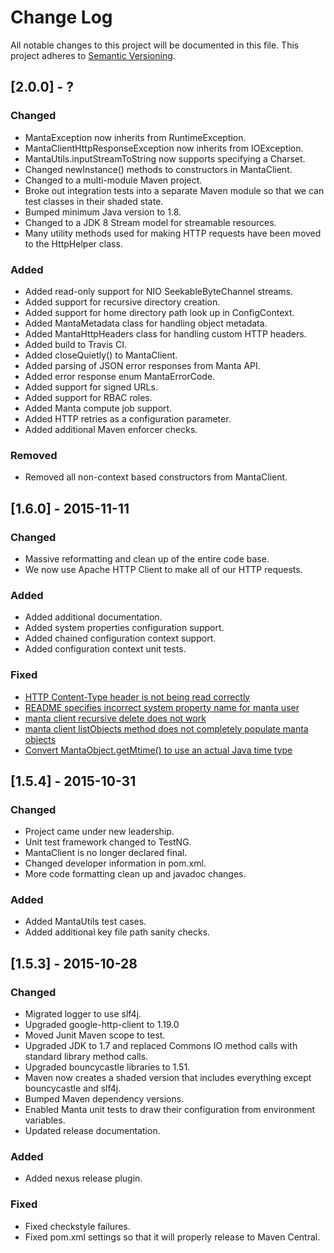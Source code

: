 # Change Log
All notable changes to this project will be documented in this file.
This project adheres to [Semantic Versioning](http://semver.org/).

## [2.0.0] - ?
### Changed
- MantaException now inherits from RuntimeException.
- MantaClientHttpResponseException now inherits from IOException.
- MantaUtils.inputStreamToString now supports specifying a Charset.
- Changed newInstance() methods to constructors in MantaClient.
- Changed to a multi-module Maven project.
- Broke out integration tests into a separate Maven module so that we can
  test classes in their shaded state.
- Bumped minimum Java version to 1.8.
- Changed to a JDK 8 Stream model for streamable resources.
- Many utility methods used for making HTTP requests have been moved to the
  HttpHelper class.


### Added
- Added read-only support for NIO SeekableByteChannel streams.
- Added support for recursive directory creation.
- Added support for home directory path look up in ConfigContext.
- Added MantaMetadata class for handling object metadata.
- Added MantaHttpHeaders class for handling custom HTTP headers.
- Added build to Travis CI.
- Added closeQuietly() to MantaClient.
- Added parsing of JSON error responses from Manta API.
- Added error response enum MantaErrorCode.
- Added support for signed URLs.
- Added support for RBAC roles.
- Added Manta compute job support.
- Added HTTP retries as a configuration parameter.
- Added additional Maven enforcer checks.

### Removed
- Removed all non-context based constructors from MantaClient. 

## [1.6.0] - 2015-11-11
### Changed
- Massive reformatting and clean up of the entire code base.
- We now use Apache HTTP Client to make all of our HTTP requests.

### Added
- Added additional documentation.
- Added system properties configuration support.
- Added chained configuration context support.
- Added configuration context unit tests.

### Fixed
 - [HTTP Content-Type header is not being read correctly](https://github.com/joyent/java-manta/issues/39)
 - [README specifies incorrect system property name for manta user](https://github.com/joyent/java-manta/issues/48)
 - [manta client recursive delete does not work](https://github.com/joyent/java-manta/issues/49)
 - [manta client listObjects method does not completely populate manta objects](https://github.com/joyent/java-manta/issues/51)
 - [Convert MantaObject.getMtime() to use an actual Java time type](https://github.com/joyent/java-manta/issues/33)

## [1.5.4] - 2015-10-31
### Changed
- Project came under new leadership.
- Unit test framework changed to TestNG.
- MantaClient is no longer declared final.
- Changed developer information in pom.xml.
- More code formatting clean up and javadoc changes.

### Added
- Added MantaUtils test cases.
- Added additional key file path sanity checks.

## [1.5.3] - 2015-10-28
### Changed
- Migrated logger to use slf4j.
- Upgraded google-http-client to 1.19.0
- Moved Junit Maven scope to test.
- Upgraded JDK to 1.7 and replaced Commons IO method calls with standard library method calls.
- Upgraded bouncycastle libraries to 1.51.
- Maven now creates a shaded version that includes everything except bouncycastle and slf4j.
- Bumped Maven dependency versions.
- Enabled Manta unit tests to draw their configuration from environment variables.
- Updated release documentation.

### Added
- Added nexus release plugin.

### Fixed
- Fixed checkstyle failures.
- Fixed pom.xml settings so that it will properly release to Maven Central.
